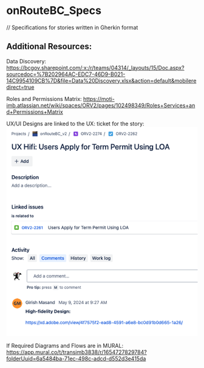 # onRouteBC_Specs
// Specifications for stories written in Gherkin format

## Additional Resources:

Data Discovery: https://bcgov.sharepoint.com/:x:/r/teams/04314/_layouts/15/Doc.aspx?sourcedoc=%7B202964AC-EDC7-46D9-B021-14C9954109CB%7D&file=Data%20Discovery.xlsx&action=default&mobileredirect=true

Roles and Permissions Matrix: https://moti-imb.atlassian.net/wiki/spaces/ORV2/pages/102498349/Roles+Services+and+Permissions+Matrix

UX/UI Designs are linked to the UX: ticket for the story:![alt text](image.png)

If Required Diagrams and Flows are in MURAL: https://app.mural.co/t/transimb3838/r/1654727829784?folderUuid=6a5484ba-71ec-498c-adcd-d552d3e415da
